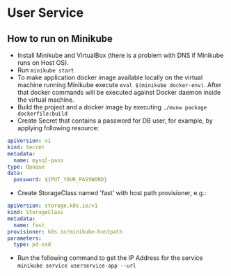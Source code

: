 # User Service

##  How to run on Minikube

* Install Minikube and VirtualBox (there is a problem with DNS if Minikube runs on Host OS).
* Run `minikube start`
* To make application docker image available locally on the virtual machine running Minikube execute `eval $(minikube docker-env)`. After that docker commands will be executed against Docker daemon inside the virtual machine.
* Build the project and a docker image by executing `./mvnw package dockerfile:build`
* Create Secret that contains a password for DB user, for example, by applying following resource:
```yaml
apiVersion: v1
kind: Secret
metadata:
  name: mysql-pass
type: Opaque
data:
  password: ${PUT_YOUR_PASSWORD}
```
* Create StorageClass named 'fast' with host path provisioner, e.g.:
```yaml
apiVersion: storage.k8s.io/v1
kind: StorageClass
metadata:
  name: fast
provisioner: k8s.io/minikube-hostpath
parameters:
  type: pd-ssd
```
* Run the following command to get the IP Address for the service `minikube service userservice-app --url`
